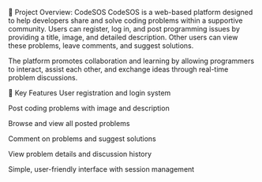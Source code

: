 🔹 Project Overview: CodeSOS
CodeSOS is a web-based platform designed to help developers share and solve coding problems within a supportive community. Users can register, log in, and post programming issues by providing a title, image, and detailed description. Other users can view these problems, leave comments, and suggest solutions.

The platform promotes collaboration and learning by allowing programmers to interact, assist each other, and exchange ideas through real-time problem discussions.

🔹 Key Features
User registration and login system

Post coding problems with image and description

Browse and view all posted problems

Comment on problems and suggest solutions

View problem details and discussion history

Simple, user-friendly interface with session management
